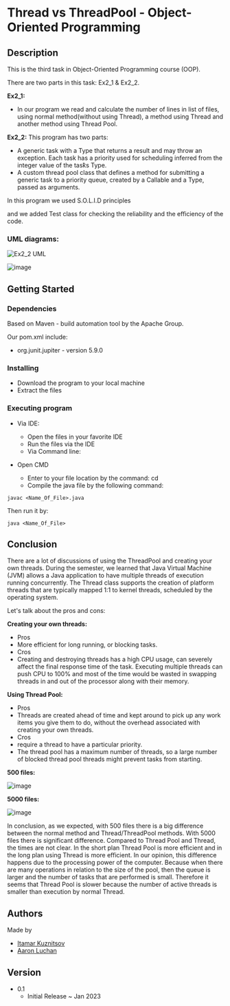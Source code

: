 # Thread vs ThreadPool - Object-Oriented Programming 

## Description
This is the third task in Object-Oriented Programming course (OOP).

There are two parts in this task: Ex2_1 & Ex2_2.

__Ex2_1:__ 
 * In our program we read and calculate the number of lines in list of files, using normal method(without using Thread), a method using Thread and another           method using Thread Pool.
 
__Ex2_2:__
 This program has two parts:
 * A generic task with a Type that returns a result and may throw an exception.
   Each task has a priority used for scheduling͕ inferred from the integer value of the task͛s Type.
 * A custom thread pool class that defines a method for submitting a generic task to a priority queue, created by a
   Callable<V> and a Type, passed as arguments.

In this program we used S.O.L.I.D principles 

and we added Test class for checking the reliability and the efficiency of the code.




### UML diagrams:

![Ex2_2 UML](https://user-images.githubusercontent.com/72256735/212062441-e37902a5-83c2-4ad6-888b-dee776209327.png)



![image](https://user-images.githubusercontent.com/72256735/212135706-c5e191f4-190a-441a-af82-8444db41e330.png)


## Getting Started
### Dependencies
Based on Maven - build automation tool by the Apache Group.

Our pom.xml include:
 
* org.junit.jupiter - version 5.9.0
 
### Installing
* Download the program to your local machine
* Extract the files
### Executing program
* Via IDE:

  * Open the files in your favorite IDE
  * Run the files via the IDE
  * Via Command line:

* Open CMD
  * Enter to your file location by the command: cd
  * Compile the java file by the following command:
```
javac <Name_Of_File>.java
```

Then run it by:
```
java <Name_Of_File>
```

## Conclusion
There are a lot of discussions of using the ThreadPool and creating your own threads.
During the semester, we learned that Java Virtual Machine (JVM)
allows a Java application to have multiple threads of execution running concurrently.
The Thread class supports the creation of platform threads that are typically mapped 1:1 to kernel threads, scheduled
by the operating system.

Let's talk about the pros and cons:

 __Creating your own threads:__
* Pros 
 * More efficient for long running, or blocking tasks.
* Cros
 * Creating and destroying threads has a high CPU usage, can severely affect the final response time of the task. 
   Executing multiple threads can push CPU to 100% and most of the time would be wasted in swapping threads in and out of the processor along with their memory.
   
__Using Thread Pool:__
* Pros
 * Threads are created ahead of time and kept around to pick up any work items you give them to do, without the overhead associated with    creating your own          threads.
* Cros
 * require a thread to have a particular priority.
 * The thread pool has a maximum number of threads, so a large number of blocked thread pool    threads might prevent tasks from starting.

 __500 files:__
 
![image](https://user-images.githubusercontent.com/72256735/212047684-bf9708ac-faec-4d33-a5e7-5bffc39e9993.png)

 __5000 files:__

 ![image](https://user-images.githubusercontent.com/72256735/212047772-5fc169af-434b-4358-984d-9c236f1bde7b.png)

In conclusion, as we expected, with 500 files there is a big difference between the normal method and Thread/ThreadPool methods. With 5000 files there is significant difference.
Compared to Thread Pool and Thread, the times are not clear. In the short plan Thread Pool is more efficient and in the long plan using Thread is more efficient.
In our opinion, this difference happens due to the processing power of the computer. 
Because when there are many operations in relation to the size of the pool, then the queue is larger and the number of tasks that are performed is small.
Therefore it seems that Thread Pool is slower because the number of active threads is smaller than execution by normal Thread. 
 
 
## Authors
Made by

* [Itamar Kuznitsov](https://github.com/Itamar-Kuznitsov)
* [Aaron Luchan](https://github.com/aronl096)
 
## Version
* 0.1
  * Initial Release ~ Jan 2023
